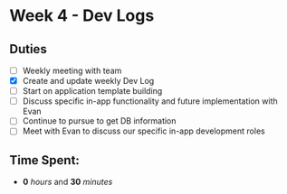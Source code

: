 # Week 4 - Dev Logs

## Duties
 - [ ] Weekly meeting with team
 - [X] Create and update weekly Dev Log
 - [ ] Start on application template building
 - [ ] Discuss specific in-app functionality and future implementation with Evan
 - [ ] Continue to pursue to get DB information
 - [ ] Meet with Evan to discuss our specific in-app development roles

## Time Spent:
* **0** _hours_ and **30** _minutes_
